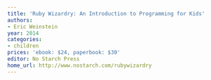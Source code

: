 ```yaml
---
title: 'Ruby Wizardry: An Introduction to Programming for Kids'
authors:
- Eric Weinstein
year: 2014
categories:
- children
prices: 'ebook: $24, paperbook: $30'
editor: No Starch Press
home_url: http://www.nostarch.com/rubywizardry
---
```

